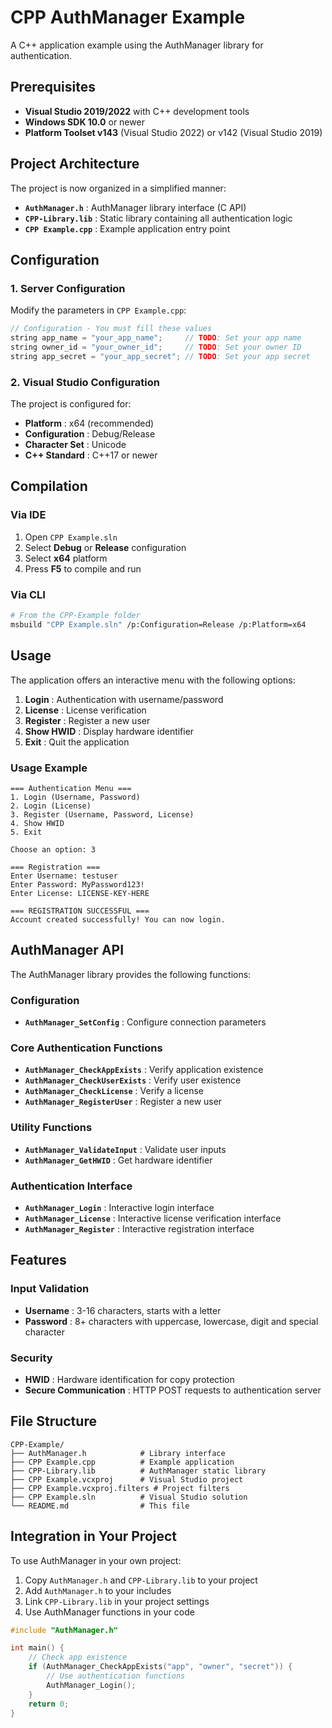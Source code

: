 # CPP AuthManager Example

A C++ application example using the AuthManager library for authentication.

## Prerequisites

- **Visual Studio 2019/2022** with C++ development tools
- **Windows SDK 10.0** or newer
- **Platform Toolset v143** (Visual Studio 2022) or v142 (Visual Studio 2019)

## Project Architecture

The project is now organized in a simplified manner:

- **`AuthManager.h`** : AuthManager library interface (C API)
- **`CPP-Library.lib`** : Static library containing all authentication logic
- **`CPP Example.cpp`** : Example application entry point

## Configuration

### 1. Server Configuration

Modify the parameters in `CPP Example.cpp`:

```cpp
// Configuration - You must fill these values
string app_name = "your_app_name";     // TODO: Set your app name
string owner_id = "your_owner_id";     // TODO: Set your owner ID
string app_secret = "your_app_secret"; // TODO: Set your app secret
```

### 2. Visual Studio Configuration

The project is configured for:
- **Platform** : x64 (recommended)
- **Configuration** : Debug/Release
- **Character Set** : Unicode
- **C++ Standard** : C++17 or newer

## Compilation

### Via IDE

1. Open `CPP Example.sln`
2. Select **Debug** or **Release** configuration
3. Select **x64** platform
4. Press **F5** to compile and run

### Via CLI

```bash
# From the CPP-Example folder
msbuild "CPP Example.sln" /p:Configuration=Release /p:Platform=x64
```

## Usage

The application offers an interactive menu with the following options:

1. **Login** : Authentication with username/password
2. **License** : License verification
3. **Register** : Register a new user
4. **Show HWID** : Display hardware identifier
5. **Exit** : Quit the application

### Usage Example

```
=== Authentication Menu ===
1. Login (Username, Password)
2. Login (License)
3. Register (Username, Password, License)
4. Show HWID
5. Exit

Choose an option: 3

=== Registration ===
Enter Username: testuser
Enter Password: MyPassword123!
Enter License: LICENSE-KEY-HERE

=== REGISTRATION SUCCESSFUL ===
Account created successfully! You can now login.
```

## AuthManager API

The AuthManager library provides the following functions:

### Configuration
- **`AuthManager_SetConfig`** : Configure connection parameters

### Core Authentication Functions
- **`AuthManager_CheckAppExists`** : Verify application existence
- **`AuthManager_CheckUserExists`** : Verify user existence
- **`AuthManager_CheckLicense`** : Verify a license
- **`AuthManager_RegisterUser`** : Register a new user

### Utility Functions
- **`AuthManager_ValidateInput`** : Validate user inputs
- **`AuthManager_GetHWID`** : Get hardware identifier

### Authentication Interface
- **`AuthManager_Login`** : Interactive login interface
- **`AuthManager_License`** : Interactive license verification interface
- **`AuthManager_Register`** : Interactive registration interface

## Features

### Input Validation

- **Username** : 3-16 characters, starts with a letter
- **Password** : 8+ characters with uppercase, lowercase, digit and special character

### Security

- **HWID** : Hardware identification for copy protection
- **Secure Communication** : HTTP POST requests to authentication server

## File Structure

```
CPP-Example/
├── AuthManager.h            # Library interface
├── CPP Example.cpp          # Example application
├── CPP-Library.lib          # AuthManager static library
├── CPP Example.vcxproj      # Visual Studio project
├── CPP Example.vcxproj.filters # Project filters
├── CPP Example.sln          # Visual Studio solution
└── README.md                # This file
```

## Integration in Your Project

To use AuthManager in your own project:

1. Copy `AuthManager.h` and `CPP-Library.lib` to your project
2. Add `AuthManager.h` to your includes
3. Link `CPP-Library.lib` in your project settings
4. Use AuthManager functions in your code

```cpp
#include "AuthManager.h"

int main() {
    // Check app existence
    if (AuthManager_CheckAppExists("app", "owner", "secret")) {
        // Use authentication functions
        AuthManager_Login();
    }
    return 0;
}
```
